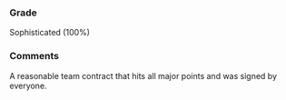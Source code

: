 ### Grade
Sophisticated (100%)

### Comments
A reasonable team contract that hits all major points and was signed by everyone. 
